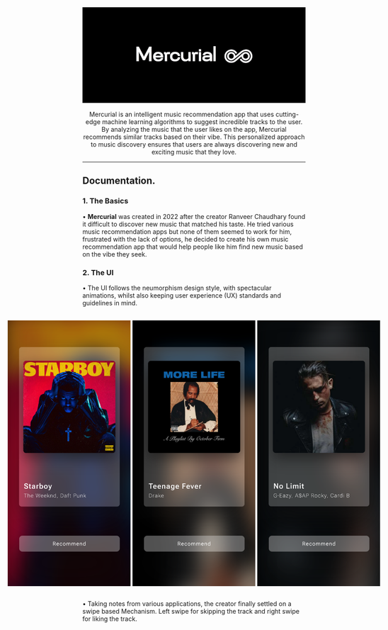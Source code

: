 <div align="center">
  <img src = "https://github.com/ranveerchaudhary/Mercurial/blob/main/ezgif.com-video-to-gif.gif">
</div>
<p align="center">
  Mercurial is an intelligent music recommendation app that uses cutting-edge machine learning algorithms to suggest incredible tracks to the user. By analyzing the music that the user likes on the app, Mercurial recommends similar tracks based on their vibe. This personalized approach to music discovery ensures that users are always discovering new and exciting music that they love.
</p>
<hr>

## Documentation.

### 1. The Basics
<p>• <strong>Mercurial</strong> was created in 2022 after the creator Ranveer Chaudhary found it difficult to discover new music that matched his taste. He tried various music recommendation apps but none of them seemed to work for him, frustrated with the lack of options, he decided to create his own music recommendation app that would help people like him find new music based on the vibe they seek. </p>

### 2. The UI

<p>• The UI follows the neumorphism design style, with spectacular animations, whilst also keeping user experience (UX) standards and guidelines in mind.</p>

<br>
<div align = "center" style = "display: flex; flex-direction: row; justify-content: center;">
  <img height = "600vh" width = "auto" src = "https://github.com/ranveerchaudhary/Mercurial/blob/main/gar/Wknd.png">
  &nbsp
  &nbsp
  <img height = "600vh" width = "auto" src = "https://github.com/ranveerchaudhary/Mercurial/blob/main/gar/DrakeTF.png">
  &nbsp
  &nbsp
  <img height = "600vh" width = "auto" src = "https://github.com/ranveerchaudhary/Mercurial/blob/main/gar/GNoLimit.png">
</div>
<br>


<p>• Taking notes from various applications, the creator finally settled on a swipe based Mechanism. Left swipe for skipping the track and right swipe for liking the track.</p>

###
